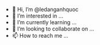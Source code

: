 - 👋 Hi, I’m @ledanganhquoc
- 👀 I’m interested in ...
- 🌱 I’m currently learning ...
- 💞️ I’m looking to collaborate on ...
- 📫 How to reach me ...

<!---
ledanganhquoc/ledanganhquoc is a ✨ special ✨ repository because its `README.md` (this file) appears on your GitHub profile.
You can click the Preview link to take a look at your changes.
--->
